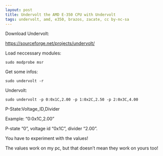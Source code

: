 ```yaml
---
layout: post
title: Undervolt the AMD E-350 CPU with Undervolt
tags: undervolt, amd, e350, brazos, zacate, cc by-nc-sa
---
```


Download Undervolt:

https://sourceforge.net/projects/undervolt/

Load neccessary modules:

```
sudo modprobe msr
```

Get some infos:

```
sudo undervolt -r
```

Undervolt:

```
sudo undervolt -p 0:0x1C,2.00 -p 1:0x2C,2.50 -p 2:0x3C,4.00
```

P-State:Voltage_ID,Divider

Example: “0:0x1C,2.00”

P-state “0”, voltage id “0x1C”, divider “2.00”.

You have to experiment with the values!

The values work on my pc, but that doesn’t mean they work on yours too!
